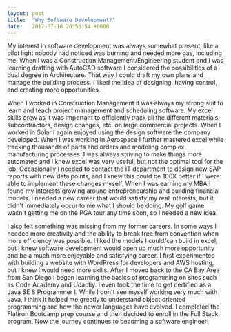 ```yaml
---
layout: post
title:  "Why Software Development?"
date:   2017-07-10 20:56:54 +0000
---
```



My interest in software development was always somewhat present, like a pilot light nobody had noticed was burning and needed more gas, including me. When I was a Construction Management/Engineering student and I was learning drafting with AutoCAD software I considered the possibilities of a dual degree in Architecture. That way I could draft my own plans and manage the building process. I liked the idea of designing, having control, and creating more opportunities.

When I worked in Construction Management it was always my strong suit to learn and teach project management and scheduling software. My excel skills grew as it was important to efficiently track all the different materials, subcontractors, design changes, etc. on large commercial projects. When I worked in Solar I again enjoyed using the design software the company developed. When I was working in Aerospace I further mastered excel while tracking thousands of parts and orders and modeling complex manufacturing processes. I was always striving to make things more automated and I knew excel was very useful, but not the optimal tool for the job. Occasionally I needed to contact the IT department to design new SAP reports with new data points, and I knew this could be 100X better if I were able to implement these changes myself. When I was earning my MBA I found my interests growing around entrepreneurship and building financial models. I needed a new career that would satisfy my real interests, but it didn't immediately occur to me what I should be doing. My golf game wasn't getting me on the PGA tour any time soon, so I needed a new idea.

I also felt something was missing from my former careers. In some ways I needed more creativity and the ability to break free from convention when more efficiency was possible. I liked the models I could/can build in excel, but I knew software development would open up much more opportunity and be a much more enjoyable and satisfying career. I first experimented with building a website with WordPress for developers and AWS hosting, but I knew I would need more skills. After I moved back to the CA Bay Area from San Diego I began learning the basics of programming on sites such as Code Academy and Udactiy. I even took the time to get certified as a Java SE 8 Programmer I. While I don't see myself working very much with Java, I think it helped me greatly to understand object oriented programming and how the newer languages have evolved. I completed the Flatiron Bootcamp prep course and then decided to enroll in the Full Stack program. Now the journey continues to becoming a software engineer!

